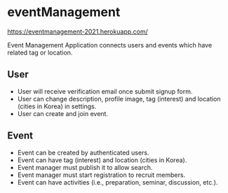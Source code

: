 # eventManagement
https://eventmanagement-2021.herokuapp.com/

Event Management Application connects users and events which have related tag or location. 

## User
* User will receive verification email once submit signup form.
* User can change description, profile image, tag (interest) and location (cities in Korea) in settings.
* User can create and join event.


## Event
* Event can be created by authenticated users.
* Event can have tag (interest) and location (cities in Korea).
* Event manager must publish it to allow search.
* Event manager must start registration to recruit members.
* Event can have activities (i.e., preparation, seminar, discussion, etc.).



